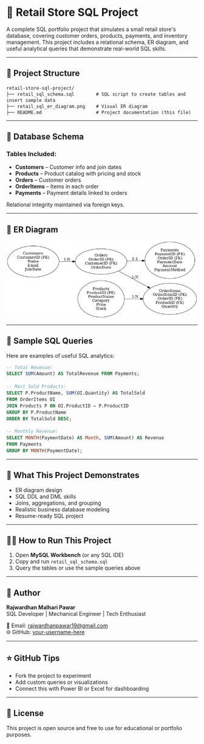 # 🛒 Retail Store SQL Project

A complete SQL portfolio project that simulates a small retail store's database, covering customer orders, products, payments, and inventory management. This project includes a relational schema, ER diagram, and useful analytical queries that demonstrate real-world SQL skills.

---

## 📁 Project Structure

```
retail-store-sql-project/
├── retail_sql_schema.sql        # SQL script to create tables and insert sample data
├── retail_sql_er_diagram.png    # Visual ER diagram
├── README.md                    # Project documentation (this file)
```

---

## 🧱 Database Schema

### Tables Included:
- **Customers** – Customer info and join dates
- **Products** – Product catalog with pricing and stock
- **Orders** – Customer orders
- **OrderItems** – Items in each order
- **Payments** – Payment details linked to orders

Relational integrity maintained via foreign keys.

---

## 🔗 ER Diagram

![ER Diagram](retail_sql_er_diagram.png)

---

## 📜 Sample SQL Queries

Here are examples of useful SQL analytics:

```sql
-- Total Revenue:
SELECT SUM(Amount) AS TotalRevenue FROM Payments;

-- Most Sold Products:
SELECT P.ProductName, SUM(OI.Quantity) AS TotalSold
FROM OrderItems OI
JOIN Products P ON OI.ProductID = P.ProductID
GROUP BY P.ProductName
ORDER BY TotalSold DESC;

-- Monthly Revenue:
SELECT MONTH(PaymentDate) AS Month, SUM(Amount) AS Revenue
FROM Payments
GROUP BY MONTH(PaymentDate);
```

---

## 🎯 What This Project Demonstrates

- ER diagram design
- SQL DDL and DML skills
- Joins, aggregations, and grouping
- Realistic business database modeling
- Resume-ready SQL project

---

## 🧑‍💻 How to Run This Project

1. Open **MySQL Workbench** (or any SQL IDE)
2. Copy and run `retail_sql_schema.sql`
3. Query the tables or use the sample queries above

---

## 📌 Author

**Rajwardhan Malhari Pawar**  
SQL Developer | Mechanical Engineer | Tech Enthusiast

📧 Email: rajwardhanpawar19@gmail.com  
🌐 GitHub: [your-username-here](https://github.com/your-username-here)

---

## ⭐ GitHub Tips

- Fork the project to experiment
- Add custom queries or visualizations
- Connect this with Power BI or Excel for dashboarding

---

## 📂 License

This project is open source and free to use for educational or portfolio purposes.

